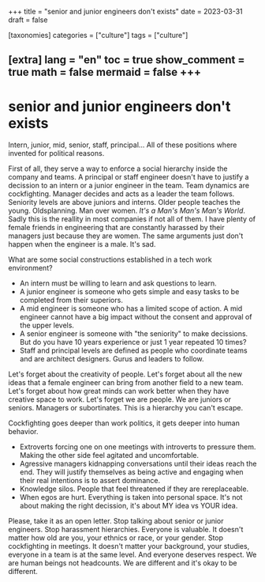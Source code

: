 +++
title = "senior and junior engineers don't exists"
date = 2023-03-31
draft = false

[taxonomies]
categories = ["culture"]
tags = ["culture"]

[extra]
lang = "en"
toc = true
show_comment = true
math = false
mermaid = false
+++
---

# senior and junior engineers don't exists

Intern, junior, mid, senior, staff, principal... All of these positions where invented for political reasons. 

First of all, they serve a way to enforce a social hierarchy inside the company and teams. A principal or staff engineer doesn't have to justify a decission to an intern or a junior engineer in the team. Team dynamics are cockfighting. Manager decides and acts as a leader the team follows. Seniority levels are above juniors and interns. Older people teaches the young. Oldsplanning. Man over women. *It's a Man's Man's Man's World*. Sadly this is the reallity in most companies if not all of them. I have plenty of female friends in engineering that are constantly harassed by their managers just because they are women. The same arguments just don't happen when the engineer is a male. It's sad.

What are some social constructions established in a tech work environment?

- An intern must be willing to learn and ask questions to learn.
- A junior engineer is someone who gets simple and easy tasks to be completed from their superiors.
- A mid engineer is someone who has a limited scope of action. A mid engineer cannot have a big impact without the consent and approval of the upper levels.
- A senior engineer is someone with "the seniority" to make decissions. But do you have 10 years experience or just 1 year repeated 10 times?
- Staff and principal levels are defined as people who coordinate teams and are architect designers. Gurus and leaders to follow.
  
Let's forget about the creativity of people. Let's forget about all the new ideas that a female engineer can bring from another field to a new team. Let's forget about how great minds can work better when they have creative space to work. Let's forget we are people. We are juniors or seniors. Managers or subortinates. This is a hierarchy you can't escape. 
  
Cockfighting goes deeper than work politics, it gets deeper into human behavior.

- Extroverts forcing one on one meetings with introverts to pressure them. Making the other side feel agitated and uncomfortable.
- Agressive managers kidnapping conversations until their ideas reach the end. They will justify themselves as being active and engaging when their real intentions is to assert dominance.
- Knowledge silos. People that feel threatened if they are rereplaceable. 
- When egos are hurt. Everything is taken into personal space. It's not about making the right decission, it's about MY idea vs YOUR idea. 

Please, take it as an open letter. Stop talking about senior or junior engineers. Stop harassment hierarchies. Everyone is valuable. It doesn't matter how old are you, your ethnics or race, or your gender. Stop cockfighting in meetings. It doesn't matter your background, your studies, everyone in a team is at the same level. And everyone deserves respect. We are human beings not headcounts. We are different and it's okay to be different. 
